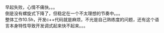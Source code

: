 早起失败，心情不痛快。。。     
倒是没有螺旋式下降了，但稳定在一个不太理想的节奏中。。。  
整体工作10.5h，开发c++代码就是麻烦，不光是自己熟练度的问题，还有这个语言本身特性导致开发调式起来快不起来。。。
